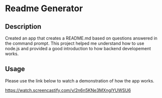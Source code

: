 # Readme Generator

## Description

Created an app that creates a README.md based on questions answered in the command prompt. This project helped me understand how to use node.js and provided a good introduction to how backend developement works.

## Usage

Please use the link below to watch a demonstration of how the app works.

https://watch.screencastify.com/v/2n6n5KNe3MXnglYUWSU6
